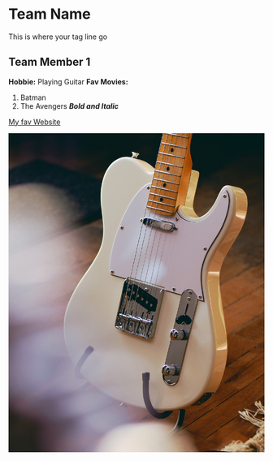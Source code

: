# Team Name
This is where your tag line go

## Team Member 1
**Hobbie:** Playing Guitar
**Fav Movies:**
1. Batman
2. The Avengers
***Bold and Italic***

[My fav Website](http://www.amzon.ca)

![fender telecaster guitar](images/tele.jpg)